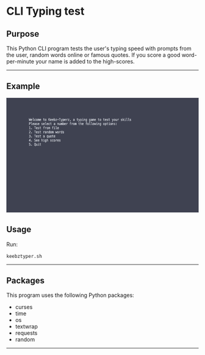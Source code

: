 # CLI Typing test

## Purpose

This Python CLI program tests the user's typing speed with prompts from the user, random words online or famous quotes. If you score a good word-per-minute your name is added to the high-scores.

---

## Example

<p align="center">
    <img src="./docs/example.gif" height=300>
</p>

## Usage

Run:
```
keebztyper.sh
```


---

## Packages

This program uses the following Python packages:

- curses
- time
- os
- textwrap
- requests
- random

---

